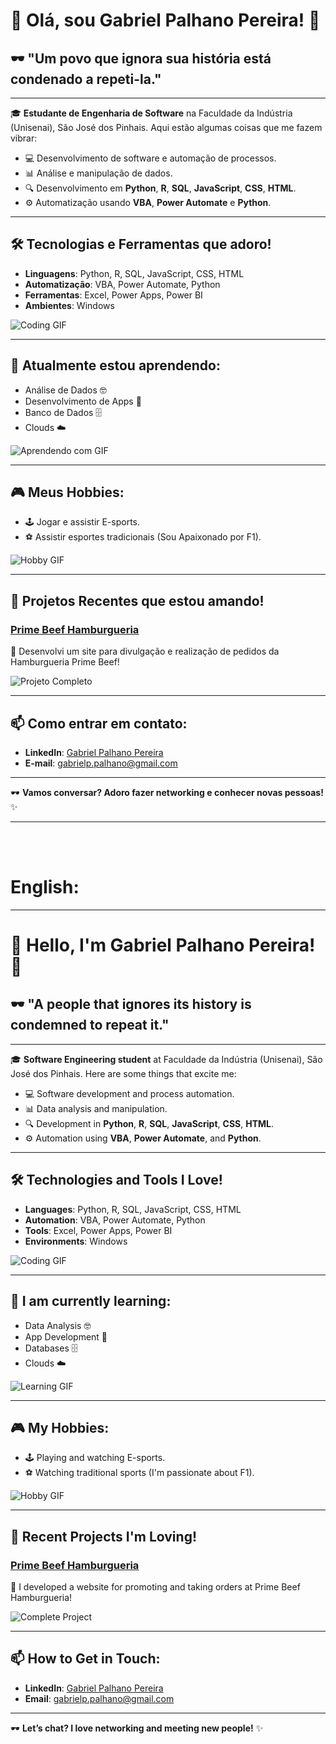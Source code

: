 # 👋 Olá, sou Gabriel Palhano Pereira! 🌟

## 🕶️ "Um povo que ignora sua história está condenado a repeti-la."

---

🎓 **Estudante de Engenharia de Software** na Faculdade da Indústria (Unisenai), São José dos Pinhais. Aqui estão algumas coisas que me fazem vibrar:

- 💻 Desenvolvimento de software e automação de processos.
- 📊 Análise e manipulação de dados.
- 🔍 Desenvolvimento em **Python**, **R**, **SQL**, **JavaScript**, **CSS**, **HTML**.
- ⚙️ Automatização usando **VBA**, **Power Automate** e **Python**.

---

## 🛠️ Tecnologias e Ferramentas que adoro!

- **Linguagens**: Python, R, SQL, JavaScript, CSS, HTML
- **Automatização**: VBA, Power Automate, Python
- **Ferramentas**: Excel, Power Apps, Power BI
- **Ambientes**: Windows

![Coding GIF](https://media.giphy.com/media/qgQUggAC3Pfv687qPC/giphy.gif)

---

## 🌱 Atualmente estou aprendendo:

- Análise de Dados 🤓
- Desenvolvimento de Apps 📱
- Banco de Dados 🗄️
- Clouds ☁️

![Aprendendo com GIF](https://media4.giphy.com/media/54BB7UhX573Qhh8k1l/giphy.webp)

---

## 🎮 Meus Hobbies:

- 🕹️ Jogar e assistir E-sports.
- ⚽ Assistir esportes tradicionais (Sou Apaixonado por F1).

![Hobby GIF](https://media2.giphy.com/media/VaqPFpgW61CtmpAbcY/200.webp)

---

## 🚀 Projetos Recentes que estou amando!

### [Prime Beef Hamburgueria](https://github.com/Gcclp/Prime-Beef)
🎉 Desenvolvi um site para divulgação e realização de pedidos da Hamburgueria Prime Beef!

![Projeto Completo](https://media2.giphy.com/media/v1.Y2lkPTc5MGI3NjExNzF0cHIwNXViZDM2dnNpbWJha3g3NnJ5b2tla2p0bjZmdXdjMjI0eiZlcD12MV9pbnRlcm5hbF9naWZfYnlfaWQmY3Q9Zw/vgHvogZfqKkKdBMNZv/giphy.webp)

---

## 📫 Como entrar em contato:

- **LinkedIn**: [Gabriel Palhano Pereira](https://www.linkedin.com/in/gabriel-palhano-a31395223/?trk=opento_sprofile_details)
- **E-mail**: gabrielp.palhano@gmail.com

---

🕶️ **Vamos conversar? Adoro fazer networking e conhecer novas pessoas!** ✨

---
<br>
<br>

# English:

---

# 👋 Hello, I'm Gabriel Palhano Pereira! 🌟

## 🕶️ "A people that ignores its history is condemned to repeat it."

---

🎓 **Software Engineering student** at Faculdade da Indústria (Unisenai), São José dos Pinhais. Here are some things that excite me:

- 💻 Software development and process automation.
- 📊 Data analysis and manipulation.
- 🔍 Development in **Python**, **R**, **SQL**, **JavaScript**, **CSS**, **HTML**.
- ⚙️ Automation using **VBA**, **Power Automate**, and **Python**.

---

## 🛠️ Technologies and Tools I Love!

- **Languages**: Python, R, SQL, JavaScript, CSS, HTML
- **Automation**: VBA, Power Automate, Python
- **Tools**: Excel, Power Apps, Power BI
- **Environments**: Windows

![Coding GIF](https://media.giphy.com/media/qgQUggAC3Pfv687qPC/giphy.gif)

---

## 🌱 I am currently learning:

- Data Analysis 🤓
- App Development 📱
- Databases 🗄️
- Clouds ☁️

![Learning GIF](https://media4.giphy.com/media/54BB7UhX573Qhh8k1l/giphy.webp)

---

## 🎮 My Hobbies:

- 🕹️ Playing and watching E-sports.
- ⚽ Watching traditional sports (I'm passionate about F1).

![Hobby GIF](https://media2.giphy.com/media/VaqPFpgW61CtmpAbcY/200.webp)

---

## 🚀 Recent Projects I'm Loving!

### [Prime Beef Hamburgueria](https://github.com/Gcclp/Prime-Beef)
🎉 I developed a website for promoting and taking orders at Prime Beef Hamburgueria!

![Complete Project](https://media2.giphy.com/media/v1.Y2lkPTc5MGI3NjExNzF0cHIwNXViZDM2dnNpbWJha3g3NnJ5b2tla2p0bjZmdXdjMjI0eiZlcD12MV9pbnRlcm5hbF9naWZfYnlfaWQmY3Q9Zw/vgHvogZfqKkKdBMNZv/giphy.webp)

---

## 📫 How to Get in Touch:

- **LinkedIn**: [Gabriel Palhano Pereira](https://www.linkedin.com/in/gabriel-palhano-a31395223/?trk=opento_sprofile_details)
- **Email**: gabrielp.palhano@gmail.com

---

🕶️ **Let’s chat? I love networking and meeting new people!** ✨
